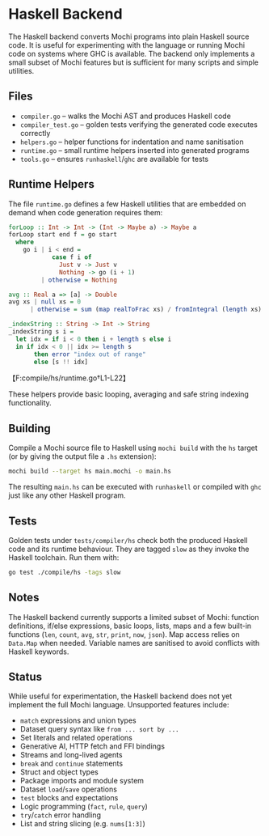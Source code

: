# Haskell Backend

The Haskell backend converts Mochi programs into plain Haskell source code. It is
useful for experimenting with the language or running Mochi code on systems where
GHC is available. The backend only implements a small subset of Mochi features
but is sufficient for many scripts and simple utilities.

## Files

- `compiler.go` – walks the Mochi AST and produces Haskell code
- `compiler_test.go` – golden tests verifying the generated code executes
  correctly
- `helpers.go` – helper functions for indentation and name sanitisation
- `runtime.go` – small runtime helpers inserted into generated programs
- `tools.go` – ensures `runhaskell`/`ghc` are available for tests

## Runtime Helpers

The file `runtime.go` defines a few Haskell utilities that are embedded on
 demand when code generation requires them:

```haskell
forLoop :: Int -> Int -> (Int -> Maybe a) -> Maybe a
forLoop start end f = go start
  where
    go i | i < end =
            case f i of
              Just v -> Just v
              Nothing -> go (i + 1)
         | otherwise = Nothing

avg :: Real a => [a] -> Double
avg xs | null xs = 0
      | otherwise = sum (map realToFrac xs) / fromIntegral (length xs)

_indexString :: String -> Int -> String
_indexString s i =
  let idx = if i < 0 then i + length s else i
  in if idx < 0 || idx >= length s
       then error "index out of range"
       else [s !! idx]
```
【F:compile/hs/runtime.go†L1-L22】

These helpers provide basic looping, averaging and safe string indexing
functionality.

## Building

Compile a Mochi source file to Haskell using `mochi build` with the `hs`
target (or by giving the output file a `.hs` extension):

```bash
mochi build --target hs main.mochi -o main.hs
```

The resulting `main.hs` can be executed with `runhaskell` or compiled with `ghc`
just like any other Haskell program.

## Tests

Golden tests under `tests/compiler/hs` check both the produced Haskell code and
its runtime behaviour. They are tagged `slow` as they invoke the Haskell
toolchain. Run them with:

```bash
go test ./compile/hs -tags slow
```

## Notes

The Haskell backend currently supports a limited subset of Mochi: function
definitions, if/else expressions, basic loops, lists, maps and a few built-in
functions (`len`, `count`, `avg`, `str`, `print`, `now`, `json`). Map access relies on
`Data.Map` when needed. Variable names are sanitised to avoid conflicts with
Haskell keywords.

## Status

While useful for experimentation, the Haskell backend does not yet implement the
full Mochi language. Unsupported features include:

* `match` expressions and union types
* Dataset query syntax like `from ... sort by ...`
* Set literals and related operations
* Generative AI, HTTP fetch and FFI bindings
* Streams and long-lived agents
* `break` and `continue` statements
* Struct and object types
* Package imports and module system
* Dataset `load`/`save` operations
* `test` blocks and expectations
* Logic programming (`fact`, `rule`, `query`)
* `try`/`catch` error handling
* List and string slicing (e.g. `nums[1:3]`)
